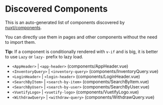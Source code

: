 # Discovered Components

This is an auto-generated list of components discovered by [nuxt/components](https://github.com/nuxt/components).

You can directly use them in pages and other components without the need to import them.

**Tip:** If a component is conditionally rendered with `v-if` and is big, it is better to use `Lazy` or `lazy-` prefix to lazy load.

- `<AppHeader>` | `<app-header>` (components/AppHeader.vue)
- `<InventoryQuery>` | `<inventory-query>` (components/InventoryQuery.vue)
- `<LoginHeader>` | `<login-header>` (components/LoginHeader.vue)
- `<SearchByItem>` | `<search-by-item>` (components/SearchByItem.vue)
- `<SearchByUser>` | `<search-by-user>` (components/SearchByUser.vue)
- `<VuetifyLogo>` | `<vuetify-logo>` (components/VuetifyLogo.vue)
- `<WithdrawQuery>` | `<withdraw-query>` (components/WithdrawQuery.vue)
